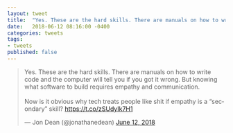 ```yaml
---
layout: tweet
title:  "Yes. These are the hard skills. There are manuals on how to write code and the computer will tell you if you got it wrong. But knowing what software to build requires empathy and communication. Now is it obvious why tech treats people like shit if empathy is a “secondary” skill?"
date:   2018-06-12 08:16:00 -0400
categories: tweets
tags:
- tweets
published: false
---
```

<blockquote class="twitter-tweet" data-lang="en"><p lang="en" dir="ltr">Yes. These are the hard skills. There are manuals on how to write code and the computer will tell you if you got it wrong. But knowing what software to build requires empathy and communication.<br><br>Now is it obvious why tech treats people like shit if empathy is a “secondary” skill? <a href="https://t.co/zSUdyIk7H1">https://t.co/zSUdyIk7H1</a></p>&mdash; Jon Dean (@jonathanedean) <a href="https://twitter.com/jonathanedean/status/1006510608848773120?ref_src=twsrc%5Etfw">June 12, 2018</a></blockquote>
<script async src="https://platform.twitter.com/widgets.js" charset="utf-8"></script>




